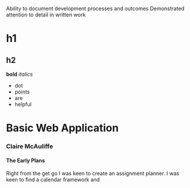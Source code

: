 Ability to document development processes and outcomes
Demonstrated attention to detail in written work

# h1
## h2

**bold**
*italics*


- dot
- points
- are
- helpful


# Basic Web Application
### Claire McAuliffe

#### The Early Plans
Right from the get go I was keen to create an assignment planner. I was keen to find a calendar framework and 